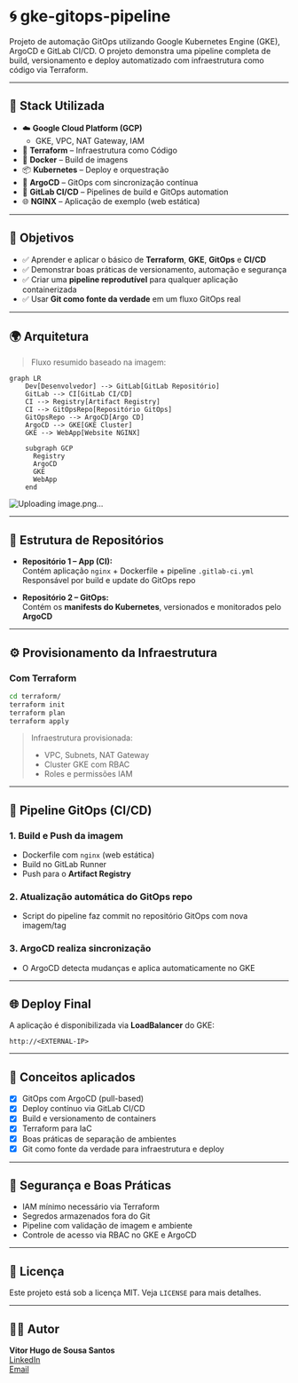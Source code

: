 
# 🌀 gke-gitops-pipeline

Projeto de automação GitOps utilizando Google Kubernetes Engine (GKE), ArgoCD e GitLab CI/CD. O projeto demonstra uma pipeline completa de build, versionamento e deploy automatizado com infraestrutura como código via Terraform.

---

## 📌 Stack Utilizada

- ☁️ **Google Cloud Platform (GCP)**
  - GKE, VPC, NAT Gateway, IAM
- 🧱 **Terraform** – Infraestrutura como Código
- 🐳 **Docker** – Build de imagens
- 📦 **Kubernetes** – Deploy e orquestração
- 🚀 **ArgoCD** – GitOps com sincronização contínua
- 🔁 **GitLab CI/CD** – Pipelines de build e GitOps automation
- 🌐 **NGINX** – Aplicação de exemplo (web estática)

---

## 🎯 Objetivos

- ✅ Aprender e aplicar o básico de **Terraform**, **GKE**, **GitOps** e **CI/CD**
- ✅ Demonstrar boas práticas de versionamento, automação e segurança
- ✅ Criar uma **pipeline reprodutível** para qualquer aplicação containerizada
- ✅ Usar **Git como fonte da verdade** em um fluxo GitOps real

---

## 🌍 Arquitetura

> Fluxo resumido baseado na imagem:

```mermaid
graph LR
    Dev[Desenvolvedor] --> GitLab[GitLab Repositório]
    GitLab --> CI[GitLab CI/CD]
    CI --> Registry[Artifact Registry]
    CI --> GitOpsRepo[Repositório GitOps]
    GitOpsRepo --> ArgoCD[Argo CD]
    ArgoCD --> GKE[GKE Cluster]
    GKE --> WebApp[Website NGINX]

    subgraph GCP
      Registry
      ArgoCD
      GKE
      WebApp
    end
```
![Uploading image.png…]()

---

## 📁 Estrutura de Repositórios

- **Repositório 1 – App (CI):**  
  Contém aplicação `nginx` + Dockerfile + pipeline `.gitlab-ci.yml`  
  Responsável por build e update do GitOps repo

- **Repositório 2 – GitOps:**  
  Contém os **manifests do Kubernetes**, versionados e monitorados pelo **ArgoCD**

---

## ⚙️ Provisionamento da Infraestrutura

### Com Terraform

```bash
cd terraform/
terraform init
terraform plan
terraform apply
```

> Infraestrutura provisionada:
> - VPC, Subnets, NAT Gateway
> - Cluster GKE com RBAC
> - Roles e permissões IAM

---

## 🚀 Pipeline GitOps (CI/CD)

### 1. Build e Push da imagem

- Dockerfile com `nginx` (web estática)
- Build no GitLab Runner
- Push para o **Artifact Registry**

### 2. Atualização automática do GitOps repo

- Script do pipeline faz commit no repositório GitOps com nova imagem/tag

### 3. ArgoCD realiza sincronização

- O ArgoCD detecta mudanças e aplica automaticamente no GKE

---

## 🌐 Deploy Final

A aplicação é disponibilizada via **LoadBalancer** do GKE:

```
http://<EXTERNAL-IP>
```

---

## 🧠 Conceitos aplicados

- [x] GitOps com ArgoCD (pull-based)
- [x] Deploy contínuo via GitLab CI/CD
- [x] Build e versionamento de containers
- [x] Terraform para IaC
- [x] Boas práticas de separação de ambientes
- [x] Git como fonte da verdade para infraestrutura e deploy

---

## 🔐 Segurança e Boas Práticas

- IAM mínimo necessário via Terraform
- Segredos armazenados fora do Git
- Pipeline com validação de imagem e ambiente
- Controle de acesso via RBAC no GKE e ArgoCD

---

## 📄 Licença

Este projeto está sob a licença MIT. Veja `LICENSE` para mais detalhes.

---

## 🙋‍♂️ Autor

**Vitor Hugo de Sousa Santos**  
[LinkedIn](https://www.linkedin.com/in/seu-linkedin)  
[Email](mailto:seu@email.com)
